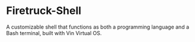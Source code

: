 # Firetruck-Shell
A customizable shell that functions as both a programming language and a Bash terminal, built with Vin Virtual OS.
